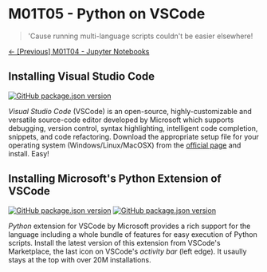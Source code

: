 # M01T05 - Python on VSCode

> 'Cause running multi-language scripts couldn't be easier elsewhere!

[&#8592; \[Previous\] M01T04 - Jupyter Notebooks](./m01t04-jupyter-notebooks.md)

## Installing Visual Studio Code

[![GitHub package.json version](https://img.shields.io/github/package-json/v/Microsoft/vscode?style=flat-square)](https://github.com/microsoft/vscode)

*Visual Studio Code* (VSCode) is an open-source, highly-customizable and versatile source-code editor developed by Microsoft which supports debugging, version control, syntax highlighting, intelligent code completion, snippets, and code refactoring. 
Download the appropriate setup file for your operating system (Windows/Linux/MacOSX) from the [official page](https://code.visualstudio.com/download) and install. Easy!

## Installing Microsoft's Python Extension of VSCode

[![GitHub package.json version](https://img.shields.io/visual-studio-marketplace/v/ms-python.python?style=flat-square)](https://github.com/microsoft/vscode)
[![GitHub package.json version](https://img.shields.io/visual-studio-marketplace/i/ms-python.python?style=flat-square)](https://github.com/microsoft/vscode)

*Python* extension for VSCode by Microsoft provides a rich support for the language including a whole bundle of features for easy execution of Python scripts. 
Install the latest version of this extension from VSCode's Marketplace, the last icon on VSCode's *activity bar* (left edge). It usaully stays at the top with over 20M installations.